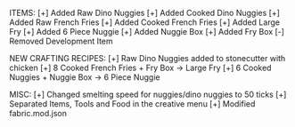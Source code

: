 
ITEMS:
    [+] Added Raw Dino Nuggies
    [+] Added Cooked Dino Nuggies
    [+] Added Raw French Fries
    [+] Added Cooked French Fries
    [+] Added Large Fry
    [+] Added 6 Piece Nuggie
    [+] Added Nuggie Box
    [+] Added Fry Box
    [-] Removed Development Item

NEW CRAFTING RECIPES:
    [+] Raw Dino Nuggies added to stonecutter with chicken
    [+] 8 Cooked French Fries + Fry Box -> Large Fry
    [+] 6 Cooked Nuggies + Nuggie Box -> 6 Piece Nuggie

MISC:
	[+] Changed smelting speed for nuggies/dino nuggies to 50 ticks
	[+] Separated Items, Tools and Food in the creative menu
	[+] Modified fabric.mod.json